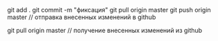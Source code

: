 git add .
git commit -m "фиксация"
git pull origin master
git push origin master
// отправка внесенных изменений в github


git pull origin master
// получение внесенных изменений из github

